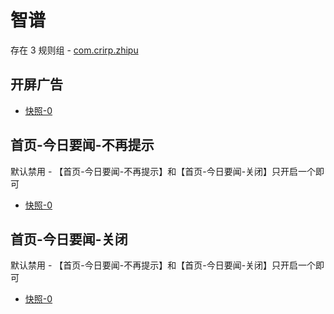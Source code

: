 # 智谱

存在 3 规则组 - [com.crirp.zhipu](/src/apps/com.crirp.zhipu.ts)

## 开屏广告

- [快照-0](https://i.gkd.li/import/13725305)

## 首页-今日要闻-不再提示

默认禁用 - 【首页-今日要闻-不再提示】和【首页-今日要闻-关闭】只开启一个即可

- [快照-0](https://i.gkd.li/import/13725337)

## 首页-今日要闻-关闭

默认禁用 - 【首页-今日要闻-不再提示】和【首页-今日要闻-关闭】只开启一个即可

- [快照-0](https://i.gkd.li/import/13725337)
